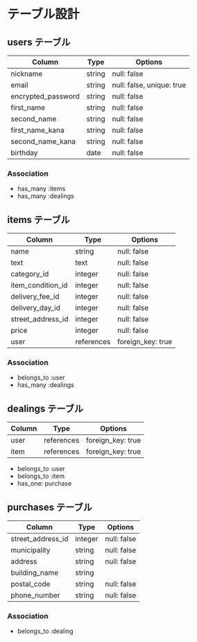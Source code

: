 # テーブル設計

## users テーブル

| Column              | Type   | Options                   |
| ------------------- | ------ | ------------------------- |
| nickname            | string | null: false               |
| email               | string | null: false, unique: true |
| encrypted_password  | string | null: false               |
| first_name          | string | null: false               |
| second_name         | string | null: false               |
| first_name_kana     | string | null: false               |
| second_name_kana    | string | null: false               |
| birthday            | date   | null: false               |

### Association

- has_many    :items
- has_many    :dealings

## items テーブル

| Column            | Type       | Options           |
| ----------------- | ---------- | ----------------- |
| name              | string     | null: false       |
| text              | text       | null: false       |
| category_id       | integer    | null: false       |
| item_condition_id | integer    | null: false       |
| delivery_fee_id   | integer    | null: false       |
| delivery_day_id   | integer    | null: false       |
| street_address_id | integer    | null: false       |
| price             | integer    | null: false       |
| user              | references | foreign_key: true |

### Association

- belongs_to :user
- has_many   :dealings

## dealings テーブル

| Column            | Type       | Options           |
| ----------------- | ---------- | ----------------- |
| user              | references | foreign_key: true |
| item              | references | foreign_key: true |

- belongs_to :user
- belongs_to :item
- has_one: purchase

## purchases テーブル

| Column                 | Type       | Options     |
| ---------------------- | ---------- | ----------- |
| street_address_id      | integer    | null: false |
| municipality           | string     | null: false |
| address                | string     | null: false |
| building_name          | string     |             |
| postal_code            | string     | null: false |
| phone_number           | string     | null: false |

### Association

- belongs_to :dealing


